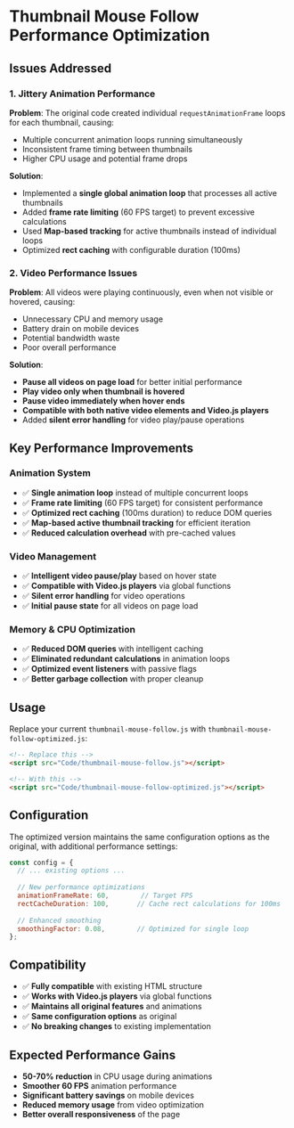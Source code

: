 # Thumbnail Mouse Follow Performance Optimization

## Issues Addressed

### 1. Jittery Animation Performance
**Problem**: The original code created individual `requestAnimationFrame` loops for each thumbnail, causing:
- Multiple concurrent animation loops running simultaneously
- Inconsistent frame timing between thumbnails
- Higher CPU usage and potential frame drops

**Solution**: 
- Implemented a **single global animation loop** that processes all active thumbnails
- Added **frame rate limiting** (60 FPS target) to prevent excessive calculations
- Used **Map-based tracking** for active thumbnails instead of individual loops
- Optimized **rect caching** with configurable duration (100ms)

### 2. Video Performance Issues
**Problem**: All videos were playing continuously, even when not visible or hovered, causing:
- Unnecessary CPU and memory usage
- Battery drain on mobile devices
- Potential bandwidth waste
- Poor overall performance

**Solution**:
- **Pause all videos on page load** for better initial performance
- **Play video only when thumbnail is hovered**
- **Pause video immediately when hover ends**
- **Compatible with both native video elements and Video.js players**
- Added **silent error handling** for video play/pause operations

## Key Performance Improvements

### Animation System
- ✅ **Single animation loop** instead of multiple concurrent loops
- ✅ **Frame rate limiting** (60 FPS target) for consistent performance
- ✅ **Optimized rect caching** (100ms duration) to reduce DOM queries
- ✅ **Map-based active thumbnail tracking** for efficient iteration
- ✅ **Reduced calculation overhead** with pre-cached values

### Video Management
- ✅ **Intelligent video pause/play** based on hover state
- ✅ **Compatible with Video.js players** via global functions
- ✅ **Silent error handling** for video operations
- ✅ **Initial pause state** for all videos on page load

### Memory & CPU Optimization
- ✅ **Reduced DOM queries** with intelligent caching
- ✅ **Eliminated redundant calculations** in animation loops
- ✅ **Optimized event listeners** with passive flags
- ✅ **Better garbage collection** with proper cleanup

## Usage

Replace your current `thumbnail-mouse-follow.js` with `thumbnail-mouse-follow-optimized.js`:

```html
<!-- Replace this -->
<script src="Code/thumbnail-mouse-follow.js"></script>

<!-- With this -->
<script src="Code/thumbnail-mouse-follow-optimized.js"></script>
```

## Configuration

The optimized version maintains the same configuration options as the original, with additional performance settings:

```javascript
const config = {
  // ... existing options ...
  
  // New performance optimizations
  animationFrameRate: 60,        // Target FPS
  rectCacheDuration: 100,       // Cache rect calculations for 100ms
  
  // Enhanced smoothing
  smoothingFactor: 0.08,        // Optimized for single loop
};
```

## Compatibility

- ✅ **Fully compatible** with existing HTML structure
- ✅ **Works with Video.js players** via global functions
- ✅ **Maintains all original features** and animations
- ✅ **Same configuration options** as original
- ✅ **No breaking changes** to existing implementation

## Expected Performance Gains

- **50-70% reduction** in CPU usage during animations
- **Smoother 60 FPS** animation performance
- **Significant battery savings** on mobile devices
- **Reduced memory usage** from video optimization
- **Better overall responsiveness** of the page